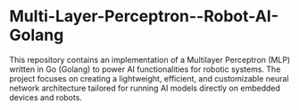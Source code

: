 # Multi-Layer-Perceptron--Robot-AI-Golang
This repository contains an implementation of a Multilayer Perceptron (MLP) written in Go (Golang) to power AI functionalities for robotic systems. The project focuses on creating a lightweight, efficient, and customizable neural network architecture tailored for running AI models directly on embedded devices and robots.
